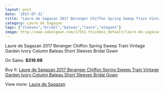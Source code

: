 ```yaml
---
layout: post
date: '2017-07-31'
title: "Laure de Sagazan 2017 Beranger Chiffon Spring Sweep Train Vintage Garden Ivory Column Bateau Short Sleeves Bridal Gown"
category: Laure de Sagazan
tags: ["sleeves","bridal","bateau","laure","elegant"]
image: http://www.idealgown.com/17551-thickbox_default/laure-de-sagazan-2017-beranger-chiffon-spring-sweep-train-vintage-garden-ivory-column-bateau-short-sleeves-bridal-gown.jpg
---
```

Laure de Sagazan 2017 Beranger Chiffon Spring Sweep Train Vintage Garden Ivory Column Bateau Short Sleeves Bridal Gown

On Sales: **$319.98**
<a href="https://www.idealgown.com/en/laure-de-sagazan/6859-laure-de-sagazan-2017-beranger-chiffon-spring-sweep-train-vintage-garden-ivory-column-bateau-short-sleeves-bridal-gown.html"><amp-img layout="responsive" width="600" height="600" src="//www.idealgown.com/17551-thickbox_default/laure-de-sagazan-2017-beranger-chiffon-spring-sweep-train-vintage-garden-ivory-column-bateau-short-sleeves-bridal-gown.jpg" alt="Laure de Sagazan 2017 Beranger Chiffon Spring Sweep Train Vintage Garden Ivory Column Bateau Short Sleeves Bridal Gown 0" /></a>
<a href="https://www.idealgown.com/en/laure-de-sagazan/6859-laure-de-sagazan-2017-beranger-chiffon-spring-sweep-train-vintage-garden-ivory-column-bateau-short-sleeves-bridal-gown.html"><amp-img layout="responsive" width="600" height="600" src="//www.idealgown.com/17558-thickbox_default/laure-de-sagazan-2017-beranger-chiffon-spring-sweep-train-vintage-garden-ivory-column-bateau-short-sleeves-bridal-gown.jpg" alt="Laure de Sagazan 2017 Beranger Chiffon Spring Sweep Train Vintage Garden Ivory Column Bateau Short Sleeves Bridal Gown 1" /></a>
<a href="https://www.idealgown.com/en/laure-de-sagazan/6859-laure-de-sagazan-2017-beranger-chiffon-spring-sweep-train-vintage-garden-ivory-column-bateau-short-sleeves-bridal-gown.html"><amp-img layout="responsive" width="600" height="600" src="//www.idealgown.com/17557-thickbox_default/laure-de-sagazan-2017-beranger-chiffon-spring-sweep-train-vintage-garden-ivory-column-bateau-short-sleeves-bridal-gown.jpg" alt="Laure de Sagazan 2017 Beranger Chiffon Spring Sweep Train Vintage Garden Ivory Column Bateau Short Sleeves Bridal Gown 2" /></a>
<a href="https://www.idealgown.com/en/laure-de-sagazan/6859-laure-de-sagazan-2017-beranger-chiffon-spring-sweep-train-vintage-garden-ivory-column-bateau-short-sleeves-bridal-gown.html"><amp-img layout="responsive" width="600" height="600" src="//www.idealgown.com/17556-thickbox_default/laure-de-sagazan-2017-beranger-chiffon-spring-sweep-train-vintage-garden-ivory-column-bateau-short-sleeves-bridal-gown.jpg" alt="Laure de Sagazan 2017 Beranger Chiffon Spring Sweep Train Vintage Garden Ivory Column Bateau Short Sleeves Bridal Gown 3" /></a>
<a href="https://www.idealgown.com/en/laure-de-sagazan/6859-laure-de-sagazan-2017-beranger-chiffon-spring-sweep-train-vintage-garden-ivory-column-bateau-short-sleeves-bridal-gown.html"><amp-img layout="responsive" width="600" height="600" src="//www.idealgown.com/17555-thickbox_default/laure-de-sagazan-2017-beranger-chiffon-spring-sweep-train-vintage-garden-ivory-column-bateau-short-sleeves-bridal-gown.jpg" alt="Laure de Sagazan 2017 Beranger Chiffon Spring Sweep Train Vintage Garden Ivory Column Bateau Short Sleeves Bridal Gown 4" /></a>
<a href="https://www.idealgown.com/en/laure-de-sagazan/6859-laure-de-sagazan-2017-beranger-chiffon-spring-sweep-train-vintage-garden-ivory-column-bateau-short-sleeves-bridal-gown.html"><amp-img layout="responsive" width="600" height="600" src="//www.idealgown.com/17554-thickbox_default/laure-de-sagazan-2017-beranger-chiffon-spring-sweep-train-vintage-garden-ivory-column-bateau-short-sleeves-bridal-gown.jpg" alt="Laure de Sagazan 2017 Beranger Chiffon Spring Sweep Train Vintage Garden Ivory Column Bateau Short Sleeves Bridal Gown 5" /></a>
<a href="https://www.idealgown.com/en/laure-de-sagazan/6859-laure-de-sagazan-2017-beranger-chiffon-spring-sweep-train-vintage-garden-ivory-column-bateau-short-sleeves-bridal-gown.html"><amp-img layout="responsive" width="600" height="600" src="//www.idealgown.com/17553-thickbox_default/laure-de-sagazan-2017-beranger-chiffon-spring-sweep-train-vintage-garden-ivory-column-bateau-short-sleeves-bridal-gown.jpg" alt="Laure de Sagazan 2017 Beranger Chiffon Spring Sweep Train Vintage Garden Ivory Column Bateau Short Sleeves Bridal Gown 6" /></a>
<a href="https://www.idealgown.com/en/laure-de-sagazan/6859-laure-de-sagazan-2017-beranger-chiffon-spring-sweep-train-vintage-garden-ivory-column-bateau-short-sleeves-bridal-gown.html"><amp-img layout="responsive" width="600" height="600" src="//www.idealgown.com/17552-thickbox_default/laure-de-sagazan-2017-beranger-chiffon-spring-sweep-train-vintage-garden-ivory-column-bateau-short-sleeves-bridal-gown.jpg" alt="Laure de Sagazan 2017 Beranger Chiffon Spring Sweep Train Vintage Garden Ivory Column Bateau Short Sleeves Bridal Gown 7" /></a>

Buy it: [Laure de Sagazan 2017 Beranger Chiffon Spring Sweep Train Vintage Garden Ivory Column Bateau Short Sleeves Bridal Gown](https://www.idealgown.com/en/laure-de-sagazan/6859-laure-de-sagazan-2017-beranger-chiffon-spring-sweep-train-vintage-garden-ivory-column-bateau-short-sleeves-bridal-gown.html "Laure de Sagazan 2017 Beranger Chiffon Spring Sweep Train Vintage Garden Ivory Column Bateau Short Sleeves Bridal Gown")

View more: [Laure de Sagazan](https://www.idealgown.com/en/119-laure-de-sagazan "Laure de Sagazan")